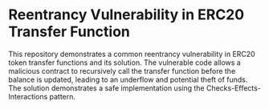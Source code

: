 # Reentrancy Vulnerability in ERC20 Transfer Function

This repository demonstrates a common reentrancy vulnerability in ERC20 token transfer functions and its solution.  The vulnerable code allows a malicious contract to recursively call the transfer function before the balance is updated, leading to an underflow and potential theft of funds.  The solution demonstrates a safe implementation using the Checks-Effects-Interactions pattern.